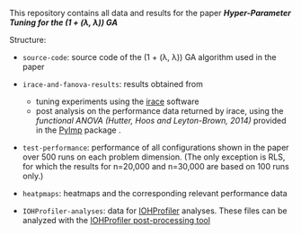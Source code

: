 This repository contains all data and results for the paper ***Hyper-Parameter Tuning for the (1 + (λ, λ)) GA***

Structure:

* ```source-code```: source code of the (1 + (λ, λ)) GA algorithm used in the paper

* ```irace-and-fanova-results```: results obtained from
	- tuning experiments using the [irace](http://iridia.ulb.ac.be/irace/) software 
	- post analysis on the performance data returned by irace, using the *functional ANOVA (Hutter, Hoos and Leyton-Brown, 2014)* provided in the [PyImp](https://github.com/automl/ParameterImportance) package .

* ```test-performance```: performance of all configurations shown in the paper over 500 runs on each problem dimension. (The only exception is RLS, for which the results for n=20,000 and n=30,000 are based on 100 runs only.)

* ```heatpmaps```: heatmaps and the corresponding relevant performance data

* ```IOHProfiler-analyses```: data for [IOHProfiler](https://github.com/IOHprofiler) analyses. These files can be analyzed with the [IOHProfiler post-processing tool](http://iohprofiler.liacs.nl/) 
